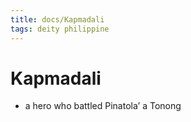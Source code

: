 ```yaml
---
title: docs/Kapmadali
tags: deity philippine
---
```


# Kapmadali
- a hero who battled Pinatola’ a Tonong